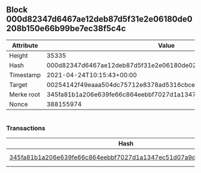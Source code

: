 ## Block 000d82347d6467ae12deb87d5f31e2e06180de0208b150e66b99be7ec38f5c4c

Attribute | Value
--- | ---
Height | 35335
Hash | 000d82347d6467ae12deb87d5f31e2e06180de0208b150e66b99be7ec38f5c4c
Timestamp | 2021-04-24T10:15:43+00:00
Target | 00254142f49eaaa504dc75712e8378ad5316cbcead634704b3734b6271167cc4
Merke root | 345fa81b1a206e639fe66c864eebbf7027d1a1347ec51d07a9df81c628cae132
Nonce | 388155974

```

```

### Transactions

Hash | Amount
--- | ---
[345fa81b1a206e639fe66c864eebbf7027d1a1347ec51d07a9df81c628cae132](345fa81b1a206e639fe66c864eebbf7027d1a1347ec51d07a9df81c628cae132.md) | 10.00000000 SKEPTI 
